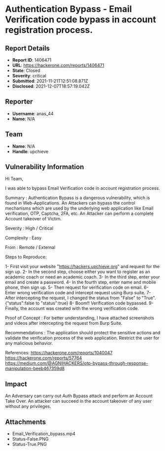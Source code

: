# Authentication Bypass - Email Verification code bypass in account registration process.

## Report Details
- **Report ID**: 1406471
- **URL**: https://hackerone.com/reports/1406471
- **State**: Closed
- **Severity**: critical
- **Submitted**: 2021-11-21T12:51:08.871Z
- **Disclosed**: 2021-12-07T18:57:19.042Z

## Reporter
- **Username**: anas_44
- **Name**: N/A

## Team
- **Name**: N/A
- **Handle**: upchieve

## Vulnerability Information
Hi Team,

I was able to bypass Email Verification code in account registration process.

Summary :
Authentication Bypass is a dangerous vulnerability, which is found in Web-Applications. An Attackers can bypass the control mechanisms which are used by the underlying web application like Email verification, OTP, Captcha, 2FA, etc. An Attacker can perform a  complete Account takeover of Victim.

Severity :   High / Critical

Complexity : Easy 

From : Remote / External

Steps to Reproduce:

1- First visit your website "https://hackers.upchieve.org" and request for the sign up.
2- In the second step, choose either you want to register as an academic coach or need an academic coach.
3- In the third step, enter your email and create a password.
4- In the fourth step, enter name and mobile phone, then sign up.
5- Then request for verification code on email.
6- Enter wrong verification code and intercept request using Burp suite.
7- After intercepting the request, I changed the status from "False" to "True".
          {"status":false to "status":true}
8- Boom!! Verification code bypassed.
9- Finally, the account was created with the wrong verification code.


Proof of Concept : 
For better understanding, I have attached screenshots and videos after intercepting the request from Burp Suite.

Recommendations :
The application should protect the sensitive actions and validate the verification process of the web application. Restrict the user for any malicious behavior. 

References:
https://hackerone.com/reports/1040047
https://hackerone.com/reports/57764
https://medium.com/@AGNIHACKERS/otp-bypass-through-response-manipulation-beeb467359d8

## Impact

An Adversary can carry out Auth Bypass attack and perform an Account Take Over. An attacker can succeed in the account takeover of any user without any privileges.

## Attachments
- Email_Verification_bypass.mp4
- Status-False.PNG
- Status-True.PNG
